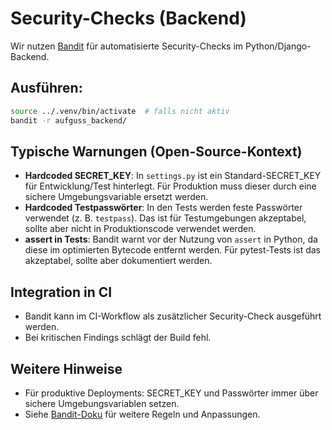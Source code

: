 # Security-Checks (Backend)

Wir nutzen [Bandit](https://bandit.readthedocs.io/) für automatisierte Security-Checks im Python/Django-Backend.

## Ausführen:

```bash
source ../.venv/bin/activate  # falls nicht aktiv
bandit -r aufguss_backend/
```

## Typische Warnungen (Open-Source-Kontext)
- **Hardcoded SECRET_KEY**: In `settings.py` ist ein Standard-SECRET_KEY für Entwicklung/Test hinterlegt. Für Produktion muss dieser durch eine sichere Umgebungsvariable ersetzt werden.
- **Hardcoded Testpasswörter**: In den Tests werden feste Passwörter verwendet (z. B. `testpass`). Das ist für Testumgebungen akzeptabel, sollte aber nicht in Produktionscode verwendet werden.
- **assert in Tests**: Bandit warnt vor der Nutzung von `assert` in Python, da diese im optimierten Bytecode entfernt werden. Für pytest-Tests ist das akzeptabel, sollte aber dokumentiert werden.

## Integration in CI
- Bandit kann im CI-Workflow als zusätzlicher Security-Check ausgeführt werden.
- Bei kritischen Findings schlägt der Build fehl.

## Weitere Hinweise
- Für produktive Deployments: SECRET_KEY und Passwörter immer über sichere Umgebungsvariablen setzen.
- Siehe [Bandit-Doku](https://bandit.readthedocs.io/) für weitere Regeln und Anpassungen.
